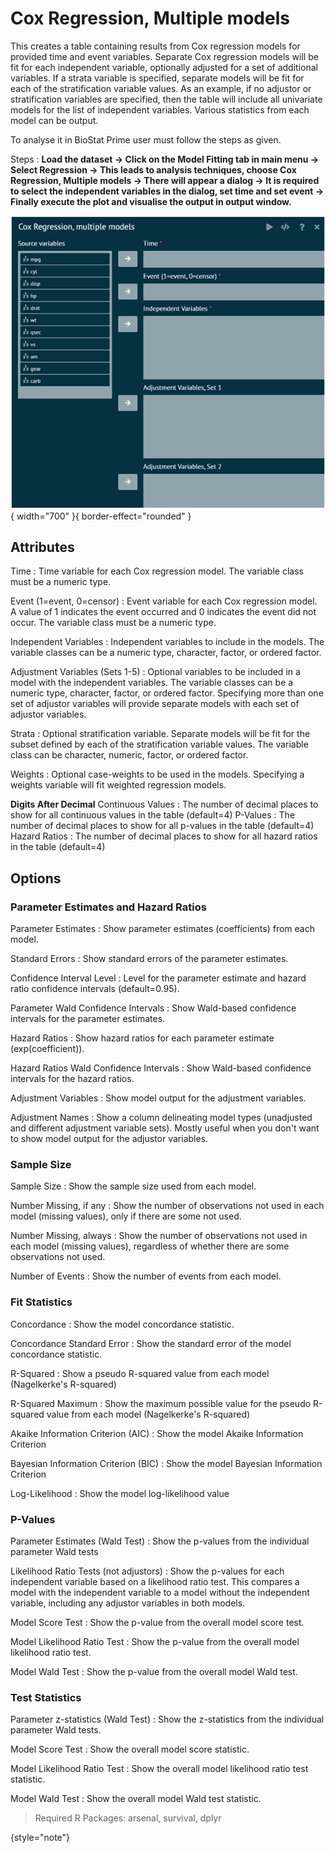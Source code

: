 # Cox Regression, Multiple models

This creates a table containing results from Cox regression models for provided time and event variables. Separate Cox regression models will be fit for each independent variable, optionally adjusted for a set of additional variables. If a strata variable is specified, separate models will be fit for each of the stratification variable values. As an example, if no adjustor or stratification variables are specified, then the table will include all univariate models for the list of independent variables. Various statistics from each model can be output.

To analyse it in BioStat Prime user must follow the steps as given.

Steps
: __Load the dataset -> Click on the Model Fitting tab in main menu -> Select Regression -> This leads to analysis techniques, choose Cox Regression, Multiple models -> There will appear a dialog -> It is required to select the independent variables in the dialog, set time and set event -> Finally execute the plot and visualise the output in output window.__

![alt text](screenshots/image199.png){ width="700" }{ border-effect="rounded" }

## Attributes

Time
: Time variable for each Cox regression model. The variable class must be a numeric type.

Event (1=event, 0=censor)
: Event variable for each Cox regression model. A value of 1 indicates the event occurred and 0 indicates the event did not occur. The variable class must be a numeric type.

Independent Variables
: Independent variables to include in the models. The variable classes can be a numeric type, character, factor, or ordered factor.

Adjustment Variables (Sets 1-5)
: Optional variables to be included in a model with the independent variables. The variable classes can be a numeric type, character, factor, or ordered factor. Specifying more than one set of adjustor variables will provide separate models with each set of adjustor variables.

Strata
: Optional stratification variable. Separate models will be fit for the subset defined by each of the stratification variable values. The variable class can be character, numeric, factor, or ordered factor.

Weights
: Optional case-weights to be used in the models. Specifying a weights variable will fit weighted regression models.

__Digits After Decimal__
Continuous Values
: The number of decimal places to show for all continuous values in the table (default=4)
P-Values
: The number of decimal places to show for all p-values in the table (default=4)
Hazard Ratios
: The number of decimal places to show for all hazard ratios in the table (default=4)

## Options

### Parameter Estimates and Hazard Ratios
Parameter Estimates
: Show parameter estimates (coefficients) from each model.

Standard Errors
: Show standard errors of the parameter estimates.

Confidence Interval Level
: Level for the parameter estimate and hazard ratio confidence intervals (default=0.95).

Parameter Wald Confidence Intervals
: Show Wald-based confidence intervals for the parameter estimates.

Hazard Ratios
: Show hazard ratios for each parameter estimate (exp(coefficient)).

Hazard Ratios Wald Confidence Intervals
: Show Wald-based confidence intervals for the hazard ratios.

Adjustment Variables
: Show model output for the adjustment variables.

Adjustment Names
: Show a column delineating model types (unadjusted and different adjustment variable sets). Mostly useful when you don't want to show model output for the adjustor variables.

### Sample Size
Sample Size
: Show the sample size used from each model.

Number Missing, if any
: Show the number of observations not used in each model (missing values), only if there are some not used.

Number Missing, always
: Show the number of observations not used in each model (missing values), regardless of whether there are some observations not used.

Number of Events
: Show the number of events from each model.

### Fit Statistics
Concordance
: Show the model concordance statistic.

Concordance Standard Error
: Show the standard error of the model concordance statistic.

R-Squared
: Show a pseudo R-squared value from each model (Nagelkerke's R-squared)

R-Squared Maximum
: Show the maximum possible value for the pseudo R-squared value from each model (Nagelkerke's R-squared)

Akaike Information Criterion (AIC)
: Show the model Akaike Information Criterion

Bayesian Information Criterion (BIC)
: Show the model Bayesian Information Criterion

Log-Likelihood
: Show the model log-likelihood value

### P-Values
Parameter Estimates (Wald Test)
: Show the p-values from the individual parameter Wald tests

Likelihood Ratio Tests (not adjustors)
: Show the p-values for each independent variable based on a likelihood ratio test. This compares a model with the independent variable to a model without the independent variable, including any adjustor variables in both models.

Model Score Test
: Show the p-value from the overall model score test.

Model Likelihood Ratio Test
: Show the p-value from the overall model likelihood ratio test.

Model Wald Test
: Show the p-value from the overall model Wald test.

### Test Statistics
Parameter z-statistics (Wald Test)
: Show the z-statistics from the individual parameter Wald tests.

Model Score Test
: Show the overall model score statistic.

Model Likelihood Ratio Test
: Show the overall model likelihood ratio test statistic.

Model Wald Test
: Show the overall model Wald test statistic.

>Required R Packages: arsenal, survival, dplyr
>
{style="note"}